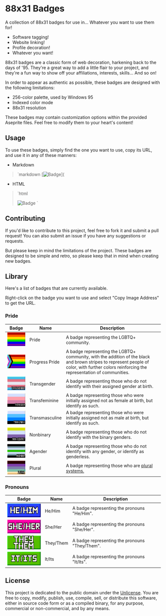 # 88x31 Badges

A collection of 88x31 badges for use in... Whatever you want to use them for!

- Software tagging!
- Website linking!
- Profile decoration!
- Whatever you want!

88x31 badges are a classic form of web decoration, harkening back to the days of '95. They're a great way to add a little flair to your project, and they're a fun way to show off your affiliations, interests, skills... And so on!

In order to appear as authentic as possible, these badges are designed with the following limitations:

- 256-color palette, used by Windows 95
- Indexed color mode
- 88x31 resolution

These badges may contain customization options within the provided Aseprite files. Feel free to modify them to your heart's content!

## Usage

To use these badges, simply find the one you want to use, copy its URL, and use it in any of these manners:

- Markdown

> `markdown
> [![Badge](<My Badge URL>)](
>

- HTML

> `html
>   <!-- You can optionally enclose it in an <a> tag to add a hyperlink -->
>   <img src="<My Badge URL>" alt="Badge">
> `

## Contributing

If you'd like to contribute to this project, feel free to fork it and submit a pull request! You can also submit an issue if you have any suggestions or requests.

But please keep in mind the limitations of the project. These badges are designed to be simple and retro, so please keep that in mind when creating new badges.

## Library

Here's a list of badges that are currently available.

Right-click on the badge you want to use and select "Copy Image Address" to get the URL.

### Pride

<!-- Trans women are women :3-->
<!-- Trans men are men :3 -->
<!-- Non-binary people are valid :3 -->
<!-- Get over it >:3 -->

| Badge | Name | Description |
| --- | --- | --- |
| <img src="./images/pride/badge_pride.png" height="44" /> | Pride | A badge representing the LGBTQ+ community. |
| <img src="./images/pride/badge_progress.png" height="44" /> | Progress Pride | A badge representing the LGBTQ+ community, with the addition of the black and brown stripes to represent people of color, with further colors reinforcing the representation of communities. | 
| <img src="./images/pride/badge_transgender.gif" height="44" /> | Transgender | A badge representing those who do not identify with their assigned gender at birth. | 
| <img src="./images/pride/badge_transfem.gif" height="44" /> | Transfeminine | A badge representing those who were initially assigned not as female at birth, but identify as such. |
| <img src="./images/pride/badge_transmasc.gif" height="44" /> | Transmasculine | A badge representing those who were initially assigned not as male at birth, but identify as such. | 
| <img src="./images/pride/badge_nonbinary.gif" height="44" /> | Nonbinary | A badge representing those who do not identify with the binary genders. |
| <img src="./images/pride/badge_agender.gif" height="44" /> | Agender | A badge representing those who do not identify with any gender, or identify as genderless. | 
| <img src="./images/pride/badge_plural.gif" height="44" /> | Plural | A badge representing those who are [plural systems.](https://pluralpedia.org/w/Plurality) | 

### Pronouns

| Badge | Name | Description |
| --- | --- | --- |
| <img src="./images/pronouns/badge_he_him.png" height="44" /> | He/Him | A badge representing the pronouns "He/Him". |
| <img src="./images/pronouns/badge_she_her.png" height="44" /> | She/Her | A badge representing the pronouns "She/Her". |
| <img src="./images/pronouns/badge_they_them.png" height="44" /> | They/Them | A badge representing the pronouns "They/Them". |
| <img src="./images/pronouns/badge_it_its.png" height="44" /> | It/Its | A badge representing the pronouns "It/Its". |

## License

This project is dedicated to the public domain under the [Unlicense](https://unlicense.org/). You are free to copy, modify, publish, use, compile, sell, or distribute this software, either in source code form or as a compiled binary, for any purpose, commercial or non-commercial, and by any means.
